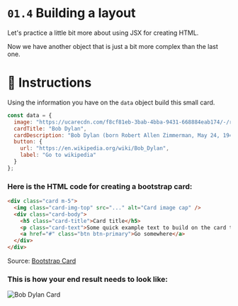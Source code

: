 # `01.4` Building a layout

Let's practice a little bit more about using JSX for creating HTML.

Now we have another object that is just a bit more complex than the last one.

# :speech_balloon: Instructions

Using the information you have on the `data` object build this small card.

```js
const data = {
  image: "https://ucarecdn.com/f8cf81eb-3bab-4bba-9431-668884eab174/-/resize/300x/",
  cardTitle: "Bob Dylan",
  cardDescription: "Bob Dylan (born Robert Allen Zimmerman, May 24, 1941) is an American singer/songwriter, author, and artist who has been an influential figure in popular music and culture for more than five decades.",
  button: {
    url: "https://en.wikipedia.org/wiki/Bob_Dylan",
    label: "Go to wikipedia"
  }
};
```
### Here is the HTML code for creating a bootstrap card:

```html
<div class="card m-5">
  <img class="card-img-top" src="..." alt="Card image cap" />
  <div class="card-body">
    <h5 class="card-title">Card title</h5>
    <p class="card-text">Some quick example text to build on the card title and make up the bulk of the cards content.</p>
    <a href="#" class="btn btn-primary">Go somewhere</a>
  </div>
</div>
````
Source: [Bootstrap Card](https://getbootstrap.com/docs/4.0/components/card/#example)

### This is how your end result needs to look like:

![Bob Dylan Card](https://ucarecdn.com/cc7588d6-6ae4-4b95-aaea-0d46fd4ec72c/)
